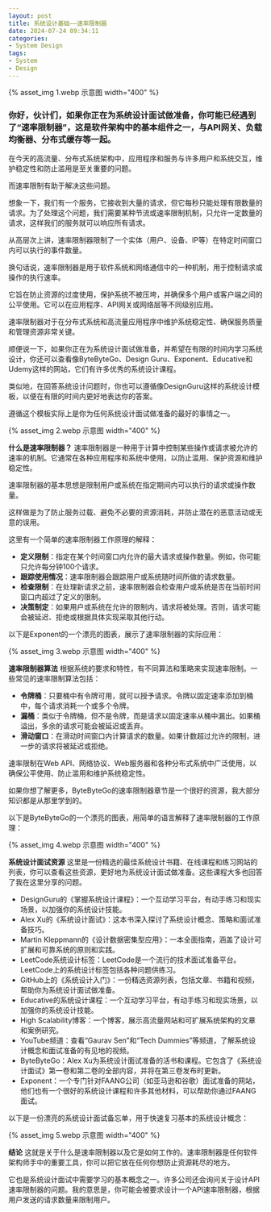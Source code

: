 ```yaml
---
layout: post
title: 系统设计基础——速率限制器
date: 2024-07-24 09:34:11
categories:
- System Design
tags:
- System
- Design
---
```


{% asset_img 1.webp 示意图 width="400" %}

### 你好，伙计们，如果你正在为系统设计面试做准备，你可能已经遇到了“速率限制器”，这是软件架构中的基本组件之一，与API网关、负载均衡器、分布式缓存等一起。

在今天的高流量、分布式系统架构中，应用程序和服务与许多用户和系统交互，维护稳定性和防止滥用是至关重要的问题。

而速率限制有助于解决这些问题。

想象一下，我们有一个服务，它接收到大量的请求，但它每秒只能处理有限数量的请求。为了处理这个问题，我们需要某种节流或速率限制机制，只允许一定数量的请求，这样我们的服务就可以响应所有请求。

<!--more-->

从高层次上讲，速率限制器限制了一个实体（用户、设备、IP等）在特定时间窗口内可以执行的事件数量。

换句话说，速率限制器是用于软件系统和网络通信中的一种机制，用于控制请求或操作的执行速率。

它旨在防止资源的过度使用，保护系统不被压垮，并确保多个用户或客户端之间的公平使用。它可以在应用程序、API网关或网络层等不同级别应用。

速率限制器对于在分布式系统和高流量应用程序中维护系统稳定性、确保服务质量和管理资源非常关键。

顺便说一下，如果你正在为系统设计面试做准备，并希望在有限的时间内学习系统设计，你还可以查看像ByteByteGo、Design Guru、Exponent、Educative和Udemy这样的网站，它们有许多优秀的系统设计课程。

类似地，在回答系统设计问题时，你也可以遵循像DesignGuru这样的系统设计模板，以便在有限的时间内更好地表达你的答案。

遵循这个模板实际上是你为任何系统设计面试做准备的最好的事情之一。

{% asset_img 2.webp 示意图 width="400" %}

**什么是速率限制器？**
速率限制器是一种用于计算中控制某些操作或请求被允许的速率的机制。它通常在各种应用程序和系统中使用，以防止滥用、保护资源和维护稳定性。

速率限制器的基本思想是限制用户或系统在指定期间内可以执行的请求或操作数量。

这样做是为了防止服务过载、避免不必要的资源消耗，并防止潜在的恶意活动或无意的误用。

这里有一个简单的速率限制器工作原理的解释：

- **定义限制**：指定在某个时间窗口内允许的最大请求或操作数量。例如，你可能只允许每分钟100个请求。
- **跟踪使用情况**：速率限制器会跟踪用户或系统随时间所做的请求数量。
- **检查限制**：在处理新请求之前，速率限制器会检查用户或系统是否在当前时间窗口内超过了定义的限制。
- **决策制定**：如果用户或系统在允许的限制内，请求将被处理。否则，请求可能会被延迟、拒绝或根据具体实现采取其他行动。

以下是Exponent的一个漂亮的图表，展示了速率限制器的实际应用：

{% asset_img 3.webp 示意图 width="400" %}

**速率限制器算法**
根据系统的要求和特性，有不同算法和策略来实现速率限制。一些常见的速率限制算法包括：

- **令牌桶**：只要桶中有令牌可用，就可以授予请求。令牌以固定速率添加到桶中，每个请求消耗一个或多个令牌。
- **漏桶**：类似于令牌桶，但不是令牌，而是请求以固定速率从桶中漏出。如果桶溢出，多余的请求可能会被延迟或丢弃。
- **滑动窗口**：在滑动时间窗口内计算请求的数量。如果计数超过允许的限制，进一步的请求将被延迟或拒绝。

速率限制在Web API、网络协议、Web服务器和各种分布式系统中广泛使用，以确保公平使用、防止滥用和维护系统稳定性。

如果你想了解更多，ByteByteGo的速率限制器章节是一个很好的资源，我大部分知识都是从那里学到的。

以下是ByteByteGo的一个漂亮的图表，用简单的语言解释了速率限制器的工作原理：

{% asset_img 4.webp 示意图 width="400" %}

**系统设计面试资源**
这里是一份精选的最佳系统设计书籍、在线课程和练习网站的列表，你可以查看这些资源，更好地为系统设计面试做准备。这些课程大多也回答了我在这里分享的问题。

- DesignGuru的《掌握系统设计课程》：一个互动学习平台，有动手练习和现实场景，以加强你的系统设计技能。
- Alex Xu的《系统设计面试》：这本书深入探讨了系统设计概念、策略和面试准备技巧。
- Martin Kleppmann的《设计数据密集型应用》：一本全面指南，涵盖了设计可扩展和可靠系统的原则和实践。
- LeetCode系统设计标签：LeetCode是一个流行的技术面试准备平台。LeetCode上的系统设计标签包括各种问题供练习。
- GitHub上的《系统设计入门》：一份精选资源列表，包括文章、书籍和视频，帮助你为系统设计面试做准备。
- Educative的系统设计课程：一个互动学习平台，有动手练习和现实场景，以加强你的系统设计技能。
- High Scalability博客：一个博客，展示高流量网站和可扩展系统架构的文章和案例研究。
- YouTube频道：查看“Gaurav Sen”和“Tech Dummies”等频道，了解系统设计概念和面试准备的有见地的视频。
- ByteByteGo：Alex Xu为系统设计面试准备的活书和课程。它包含了《系统设计面试》第一卷和第二卷的全部内容，并将在第三卷发布时更新。
- Exponent：一个专门针对FAANG公司（如亚马逊和谷歌）面试准备的网站，他们也有一个很好的系统设计课程和许多其他材料，可以帮助你通过FAANG面试。

以下是一份漂亮的系统设计面试备忘单，用于快速复习基本的系统设计概念：

{% asset_img 5.webp 示意图 width="400" %}

**结论**
这就是关于什么是速率限制器以及它是如何工作的。速率限制器是任何软件架构师手中的重要工具，你可以把它放在任何你想防止资源耗尽的地方。

它也是系统设计面试中需要学习的基本概念之一。许多公司还会询问关于设计API速率限制器的问题。我的意思是，你可能会被要求设计一个API速率限制器，根据用户发送的请求数量来限制用户。

<!-- https://medium.com/javarevisited/system-design-basics-rate-limiter-249013cf5be4 -->